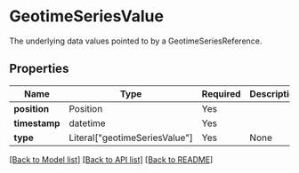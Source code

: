 # GeotimeSeriesValue

The underlying data values pointed to by a GeotimeSeriesReference.

## Properties
| Name | Type | Required | Description |
| ------------ | ------------- | ------------- | ------------- |
**position** | Position | Yes |  |
**timestamp** | datetime | Yes |  |
**type** | Literal["geotimeSeriesValue"] | Yes | None |


[[Back to Model list]](../../README.md#models-v1-link) [[Back to API list]](../../README.md#documentation-for-api-endpoints) [[Back to README]](../../README.md)
